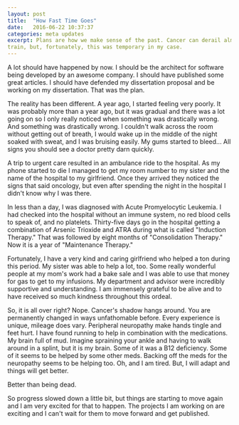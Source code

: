 ```yaml
---
layout: post
title:  "How Fast Time Goes"
date:   2016-06-22 10:37:37
categories: meta updates
excerpt: Plans are how we make sense of the past. Cancer can derail almost any
train, but, fortunately, this was temporary in my case.
---
```


A lot should have happened by now. I should be the architect for software being
developed by an awesome company. I should have published some great articles. I
should have defended my dissertation proposal and be working on my
dissertation. That was the plan.

The reality has been different. A year ago, I started feeling very poorly.
It was probably more than a year ago, but it was gradual and there was a lot
going on so I only really noticed when something was drastically wrong. And
something was drastically wrong. I couldn't walk across the room without
getting out of breath, I would wake up in the middle of the night soaked with
sweat, and I was bruising easily. My gums started to bleed... All signs you
should see a doctor pretty darn quickly.

A trip to urgent care resulted in an ambulance ride to the hospital. As my
phone started to die I managed to get my room number to my sister and the name
of the hospital to my girlfriend. Once they arrived they noticed the signs that
said oncology, but even after spending the night in the hospital I didn't know
why I was there.

In less than a day, I was diagnosed with Acute Promyelocytic Leukemia. I had
checked into the hospital without an immune system, no red blood cells to speak
of, and no platelets. Thirty-five days go in the hospital getting a combination
of Arsenic Trioxide and ATRA during what is called "Induction Therapy." That
was followed by eight months of "Consolidation Therapy." Now it is a year of
"Maintenance Therapy."

Fortunately, I have a very kind and caring girlfriend who helped a ton during
this period. My sister was able to help a lot, too. Some really wonderful
people at my mom's work had a bake sale and I was able to use that money for
gas to get to my infusions. My department and advisor were incredibly
supportive and understanding. I am immensely grateful to be alive and to have
received so much kindness throughout this ordeal.

So, it is all over right? Nope. Cancer's shadow hangs around. You are
permanently changed in ways unfathomable before. Every experience is unique,
mileage does vary. Peripheral neuropathy make hands tingle and feet hurt.
I have found running to help in combination with the medications. My brain full
of mud. Imagine spraining your ankle and having to walk around in a splint, but
it is my brain. Some of it was a B12 deficiency. Some of it seems to be helped
by some other meds. Backing off the meds for the neuropathy seems to be helping
too. Oh, and I am tired. But, I will adapt and things will get better.

Better than being dead.

So progress slowed down a little bit, but things are starting to move again and
I am very excited for that to happen. The projects I am working on are
exciting and I can't wait for them to move forward and get published.
